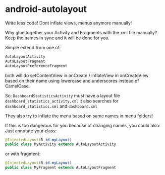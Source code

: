 android-autolayout
==================
Write less code!
Dont inflate views, menus anymore manually!


Why glue together your Activity and Fragments with the xml file manually?
Keep the names in sync and it will be done for you.

Simple extend from one of:

```java
AutoLayoutActivity
AutoLayoutFragment
AutoLayoutPreferenceFragment
```

both will do setContentView in onCreate / inflateView in onCreateView based on their name using
lowercase and underscores instead of CamelCase.

So:
`DashboardStatisticsActivity`
must have a layout file
`dashboard_statistics_activity.xml`
it also searches for
`dashboard_statistics.xml`
and
`dashboard.xml`

They also try to inflate the menu based on same names in menu folders!


If this is too dangerous for you because of changing names, you could also:
Just annotate your class:

```java
@InjectedLayout(R.id.myLayout)
public class MyActivity extends AutoLayoutActivity
```

or with fragment:

```java
@InjectedLayout(R.id.myLayout)
public class MyFragment extends AutoLayoutFragment
```
